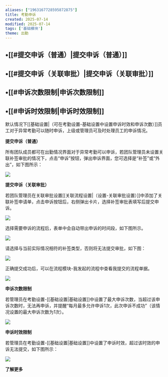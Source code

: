 ```yaml
---
aliases: ["1963167728595872875"]
title: 考勤申诉
created: 2025-07-14
modified: 2025-07-14
tags: ['基础模块']
theme: 出勤
---
```


## •[[#提交申诉（普通）|提交申诉（普通）]]

## •[[#提交申诉（关联审批）|提交申诉（关联审批）]]

## •[[#申诉次数限制|申诉次数限制]]

## •[[#申诉时效限制|申诉时效限制]]

默认情况下[[基础设置|（可在考勤设置-基础设置中设置申诉时效和申诉次数）]]员工对于异常考勤可以随时申诉，上级或管理员可及时处理员工的申诉情况。

**提交申诉（普通）**

所有团队成员都可在出勤情况界面对于异常考勤可以申诉，若团队管理员未设置关联补签审批的情况下，点击“申诉”按钮，弹出申诉界面，您可选择是“补签”或“外出”，如下图所示：

![](https://myhelpdoc.oss-cn-heyuan.aliyuncs.com/mdimages/377a1c7995249eac01eb16cdc362503f.jpg)

**提交申诉（关联审批）**

若团队管理员在关联审批设置[[关联流程设置|（设置-关联审批设置）]]中添加了关联补签申请单，点击申诉按钮后，右侧弹出卡片，选择补签审批表填写后提交申诉。

![](https://myhelpdoc.oss-cn-heyuan.aliyuncs.com/mdimages/933fb15a7ddae5f98fb33269ce1efdf0.jpg)

选择需要申诉的流程后，表单中会自动带出申诉的时间段，如下图所示。

![](https://myhelpdoc.oss-cn-heyuan.aliyuncs.com/mdimages/17656e0c911be9c03ad84847d8300cab.jpg)

请选择与当前实际情况相符的补签类型，否则将无法提交审批，如下图：

![](https://myhelpdoc.oss-cn-heyuan.aliyuncs.com/mdimages/5ba920c91f610dfa2f1c7fd973c8df59.jpg)

正确提交成功后，可以在流程模块-我发起的流程中查看我提交的流程单据。

![](https://myhelpdoc.oss-cn-heyuan.aliyuncs.com/mdimages/7c61931ff24843dc9fd66a58850a1be1.jpg)

**申诉次数限制**

若管理员在考勤设置-[[基础设置|基础设置]]中设置了最大申诉次数，当超过该申诉次数时，无法再申诉，并提醒“每月最多允许申诉1次，此次申诉不成功”（该情况设置的最大申诉次数为1次）。

![](https://myhelpdoc.oss-cn-heyuan.aliyuncs.com/mdimages/1bbc2b2e6fc872ea35e550fdd5261f9b.jpg)

**申诉时效限制**

若管理员在考勤设置-[[基础设置|基础设置]]中设置了申诉时效，超过该时效的申诉无法提交，如下图所示：

![](https://myhelpdoc.oss-cn-heyuan.aliyuncs.com/mdimages/131d7b094c218a8e5771262b182e85f8.jpg)

**了解更多**

